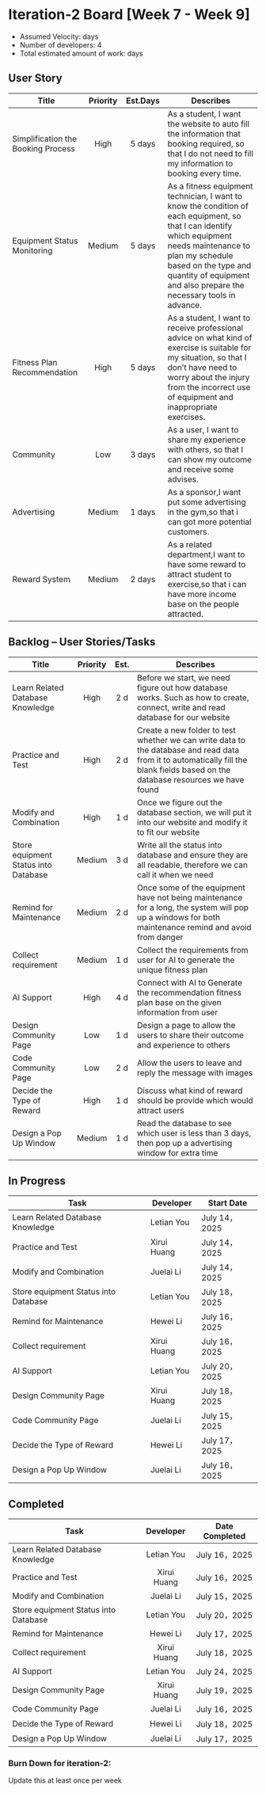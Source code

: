 # Iteration-2 Board [Week 7 - Week 9] 

* Assumed Velocity:  days
* Number of developers: 4
* Total estimated amount of work:  days
## User Story
| Title                              | Priority | Est.Days      | Describes                                |
| ---------------------------------- | :------: | :---------:   | ---------------------------------------- |
| Simplification the Booking Process | High     | 5 days        | As a student, I want the website to auto fill the information that booking required, so that I do not need to fill my information to booking every time. |
| Equipment Status Monitoring        | Medium   | 5 days        | As a fitness equipment technician, I want to know the condition of each equipment, so that I can identify which equipment needs maintenance to plan my schedule based on the type and quantity of equipment and also prepare the necessary tools in advance.  |
| Fitness Plan Recommendation        | High     | 5 days        |  As a student, I want to receive professional advice on what kind of exercise is suitable for my situation, so that I don’t have need to worry about the injury from the incorrect use of equipment and inappropriate exercises.   |
| Community                          | Low      | 3 days        |  As a user, I want to share my experience with others, so that I can show my outcome and receive some advises. |
| Advertising                        | Medium   | 1 days        |  As a sponsor,I want put some advertising in the gym,so that i can got more potential customers. |
| Reward System                      | Medium   | 2 days        |  As a related department,I want to have some reward to attract student to exercise,so that i can have more income base on the people attracted. |
## Backlog – User Stories/Tasks

| Title                                     | Priority | Est. | Describes                            |
| ----------------------------------------- | :------: | :--: | ------------------------------------ |
| Learn Related Database Knowledge          | High     | 2 d  | Before we start, we need figure out how database works. Such as how to create, connect, write and read database for our website |
| Practice and Test                         | High     | 2 d  | Create a new folder to test whether we can write data to the database and read data from it to automatically fill the blank fields based on the database resources we have found |
| Modify and Combination                    | High     | 1 d  | Once we figure out the database section, we will put it into our website and modify it to fit our website |
| Store equipment Status into Database      | Medium   | 3 d  | Write all the status into database and ensure they are all readable, therefore we can call it when we need |
| Remind for Maintenance                    | Medium   | 2 d  | Once some of the equipment have not being maintenance for a long, the system will pop up a windows for both maintenance remind and avoid from danger |
| Collect requirement                       | Medium   | 1 d  | Collect the requirements from user for AI to generate the unique fitness plan |
| AI Support                                | High     | 4 d  | Connect with AI to Generate the recommendation fitness plan base on the given information from user |
| Design Community Page                     | Low      | 1 d  | Design a page to allow the users to share their outcome and experience to others |
| Code Community Page                       | Low      | 2 d  | Allow the users to leave and reply the message with images |
| Decide the Type of Reward                 | High     | 1 d  | Discuss what kind of reward should be provide which would attract users |
| Design a Pop Up Window                    | Medium   | 1 d  | Read the database to see which user is less than 3 days, then pop up a advertising window for extra time |

## In Progress

| Task                                      | Developer      | Start Date    |
| ----------------------------------------- | -------------- | ------------- |
|  Learn Related Database Knowledge         |  Letian You    | July 14，2025 |
|  Practice and Test                        |  Xirui Huang   | July 14，2025 |
|  Modify and Combination                   |  Juelai Li     | July 14，2025 |
|  Store equipment Status into Database     |  Letian You    | July 18，2025 |
|  Remind for Maintenance                   |  Hewei Li      | July 16，2025 |
|  Collect requirement                      |  Xirui Huang   | July 16，2025 |
|  AI Support                               |  Letian You    | July 20，2025 |
|  Design Community Page                    |  Xirui Huang   | July 18，2025 |
|  Code Community Page                      |  Juelai Li     | July 15，2025 |
|  Decide the Type of Reward                |  Hewei Li      | July 17，2025 |
|  Design a Pop Up Window                   |  Juelai Li     | July 16，2025 |




## Completed
| Task                                      | Developer      | Date Completed |
| ----------------------------------------- | :------------: | :------------: |
|  Learn Related Database Knowledge         |  Letian You    |  July 16，2025 |
|  Practice and Test                        |  Xirui Huang   |  July 16，2025 |
|  Modify and Combination                   |  Juelai Li     |  July 15，2025 |
|  Store equipment Status into Database     |  Letian You    |  July 20，2025 |
|  Remind for Maintenance                   |  Hewei Li      |  July 17，2025 |
|  Collect requirement                      |  Xirui Huang   |  July 18，2025 |
|  AI Support                               |  Letian You    |  July 24，2025 |
|  Design Community Page                    |  Xirui Huang   |  July 19，2025 |
|  Code Community Page                      |  Juelai Li     |  July 16，2025 |
|  Decide the Type of Reward                |  Hewei Li      |  July 18，2025 |
|  Design a Pop Up Window                   |  Juelai Li     |  July 17，2025 |

### Burn Down for iteration-2:
Update this at least once per week
